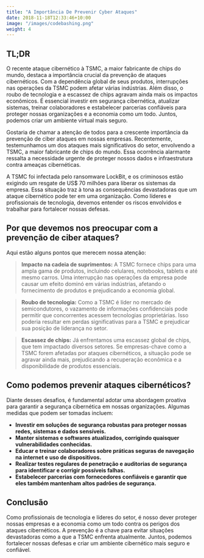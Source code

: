 ```yaml
---
title: "A Importância De Prevenir Cyber Ataques"
date: 2018-11-18T12:33:46+10:00
image: "/images/codebashing.png"
weight: 4
---
```


## TL;DR
O recente ataque cibernético à TSMC, a maior fabricante de chips do mundo, destaca a importância crucial da prevenção de ataques cibernéticos. Com a dependência global de seus produtos, interrupções nas operações da TSMC podem afetar várias indústrias. Além disso, o roubo de tecnologia e a escassez de chips agravam ainda mais os impactos econômicos. É essencial investir em segurança cibernética, atualizar sistemas, treinar colaboradores e estabelecer parcerias confiáveis para proteger nossas organizações e a economia como um todo. Juntos, podemos criar um ambiente virtual mais seguro.

Gostaria de chamar a atenção de todos para a crescente importância da prevenção de ciber ataques em nossas empresas. Recentemente, testemunhamos um dos ataques mais significativos do setor, envolvendo a TSMC, a maior fabricante de chips do mundo. Essa ocorrência alarmante ressalta a necessidade urgente de proteger nossos dados e infraestrutura contra ameaças cibernéticas.

A TSMC foi infectada pelo ransomware LockBit, e os criminosos estão exigindo um resgate de US$ 70 milhões para liberar os sistemas da empresa. Essa situação traz à tona as consequências devastadoras que um ataque cibernético pode ter em uma organização. Como líderes e profissionais de tecnologia, devemos entender os riscos envolvidos e trabalhar para fortalecer nossas defesas.

## Por que devemos nos preocupar com a prevenção de ciber ataques?
Aqui estão alguns pontos que merecem nossa atenção:

>**Impacto na cadeia de suprimentos:** A TSMC fornece chips para uma ampla gama de produtos, incluindo celulares, notebooks, tablets e até mesmo carros. Uma interrupção nas operações da empresa pode causar um efeito dominó em várias indústrias, afetando o fornecimento de produtos e prejudicando a economia global.

>**Roubo de tecnologia:** Como a TSMC é líder no mercado de semicondutores, o vazamento de informações confidenciais pode permitir que concorrentes acessem tecnologias proprietárias. Isso poderia resultar em perdas significativas para a TSMC e prejudicar sua posição de liderança no setor.

>**Escassez de chips:** Já enfrentamos uma escassez global de chips, que tem impactado diversos setores. Se empresas-chave como a TSMC forem afetadas por ataques cibernéticos, a situação pode se agravar ainda mais, prejudicando a recuperação econômica e a disponibilidade de produtos essenciais.

## Como podemos prevenir ataques cibernéticos?
Diante desses desafios, é fundamental adotar uma abordagem proativa para garantir a segurança cibernética em nossas organizações. Algumas medidas que podem ser tomadas incluem:

- **Investir em soluções de segurança robustas para proteger nossas redes, sistemas e dados sensíveis.**
- **Manter sistemas e softwares atualizados, corrigindo quaisquer vulnerabilidades conhecidas.**
- **Educar e treinar colaboradores sobre práticas seguras de navegação na internet e uso de dispositivos.**
- **Realizar testes regulares de penetração e auditorias de segurança para identificar e corrigir possíveis falhas.**
- **Estabelecer parcerias com fornecedores confiáveis e garantir que eles também mantenham altos padrões de segurança.**

## Conclusão
Como profissionais de tecnologia e líderes do setor, é nosso dever proteger nossas empresas e a economia como um todo contra os perigos dos ataques cibernéticos. A prevenção é a chave para evitar situações devastadoras como a que a TSMC enfrenta atualmente.
Juntos, podemos fortalecer nossas defesas e criar um ambiente cibernético mais seguro e confiável.
